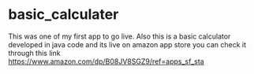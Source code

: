 # basic_calculater
This was one of my first app to go live. Also this is a basic calculator developed in java code and its live on amazon app store you can check it through this link https://www.amazon.com/dp/B08JV8SGZ9/ref=apps_sf_sta
